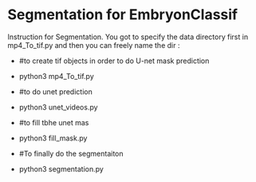 # Segmentation for EmbryonClassif
Instruction for Segmentation.
You got to specify the data directory first in mp4_To_tif.py and then you can freely name the dir :
* #to create tif objects in order to do U-net mask prediction
- python3 mp4_To_tif.py 
* #to do unet prediction
- python3 unet_videos.py
* #to fill tbhe unet mas
- python3 fill_mask.py
* #To finally do the segmentaiton
- python3 segmentation.py
 
